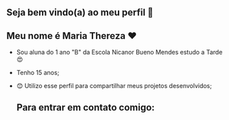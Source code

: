 ##  Seja bem vindo(a) ao meu perfil 💓

## Meu nome é **Maria Thereza** ❤️

- Sou aluna do 1 ano "B" da Escola Nicanor Bueno Mendes estudo a Tarde 😍
- Tenho 15 anos;
- 😊 Utilizo esse perfil para compartilhar meus projetos desenvolvidos;

  ## Para entrar em contato comigo:

  
